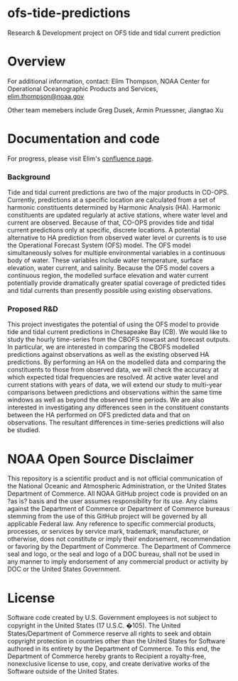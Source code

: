 # ofs-tide-predictions
Research &amp; Development project on OFS tide and tidal current prediction

# Overview

For additional information, contact: Elim Thompson, NOAA Center for Operational Oceanographic Products and Services, elim.thompson@noaa.gov

Other team memebers include Greg Dusek, Armin Pruessner, Jiangtao Xu

# Documentation and code

For progress, please visit Elim's [confluence page](https://confluence.co-ops.nos.noaa.gov/x/ZAXzAQ).

### Background
Tide and tidal current predictions are two of the major products in CO-OPS. Currently, predictions at a specific location are calculated from a set of harmonic constituents determined by Harmonic Analysis (HA). Harmonic constituents are updated regularly at active stations, where water level and current are observed. Because of that, CO-OPS provides tide and tidal current predictions only at specific, discrete locations.
A potential alternative to HA prediction from observed water level or currents is to use the Operational Forecast System (OFS) model. The OFS model simultaneously solves for multiple environmental variables in a continuous body of water. These variables include water temperature, surface elevation, water current, and salinity. Because the OFS model covers a continuous region, the modelled surface elevation and water current potentially provide dramatically greater spatial coverage of predicted tides and tidal currents than presently possible using existing observations. 

### Proposed R&D
This project investigates the potential of using the OFS model to provide tide and tidal current predictions in Chesapeake Bay (CB). We would like to study the hourly time-series from the CBOFS nowcast and forecast outputs. In particular, we are interested in comparing the CBOFS modelled predictions against observations as well as the existing observed HA predictions. By performing an HA on the modelled data and comparing the constituents to those from observed data, we will check the accuracy at which expected tidal frequencies are resolved. At active water level and current stations with years of data, we will extend our study to multi-year comparisons between predictions and observations within the same time windows as well as beyond the observed time periods. We are also interested in investigating any differences seen in the constituent constants between the HA performed on OFS predicted data and that on observations. The resultant differences in time-series predictions will also be studied. 

# NOAA Open Source Disclaimer
This repository is a scientific product and is not official communication of the National Oceanic and Atmospheric Administration, or the United States Department of Commerce. All NOAA GitHub project code is provided on an ?as is? basis and the user assumes responsibility for its use. Any claims against the Department of Commerce or Department of Commerce bureaus stemming from the use of this GitHub project will be governed by all applicable Federal law. Any reference to specific commercial products, processes, or services by service mark, trademark, manufacturer, or otherwise, does not constitute or imply their endorsement, recommendation or favoring by the Department of Commerce. The Department of Commerce seal and logo, or the seal and logo of a DOC bureau, shall not be used in any manner to imply endorsement of any commercial product or activity by DOC or the United States Government.

# License
Software code created by U.S. Government employees is not subject to copyright in the United States (17 U.S.C. �105). The United States/Department of Commerce reserve all rights to seek and obtain copyright protection in countries other than the United States for Software authored in its entirety by the Department of Commerce. To this end, the Department of Commerce hereby grants to Recipient a royalty-free, nonexclusive license to use, copy, and create derivative works of the Software outside of the United States.
